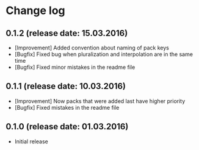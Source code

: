 # Change log

## 0.1.2 (release date: 15.03.2016)
* [Improvement] Added convention about naming of pack keys
* [Bugfix] Fixed bug when pluralization and interpolation are in the same time
* [Bugfix] Fixed minor mistakes in the readme file

## 0.1.1 (release date: 10.03.2016)
* [Improvement] Now packs that were added last have higher priority
* [Bugfix] Fixed mistakes in the readme file

## 0.1.0 (release date: 01.03.2016)
* Initial release
